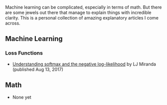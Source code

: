 Machine learning can be complicated, especially in terms of math. But there are some jewels out there that manage to explain things with incredible clarity. This is a personal collection of amazing explanatory articles I come across.

## Machine Learning
### Loss Functions
- [Understanding softmax and the negative log-likelihood](https://ljvmiranda921.github.io/notebook/2017/08/13/softmax-and-the-negative-log-likelihood/)
by LJ Miranda (published Aug 13, 2017) 

## Math
- None yet
